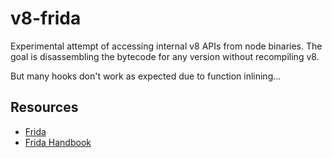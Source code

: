 # v8-frida

Experimental attempt of accessing internal v8 APIs from node binaries.
The goal is disassembling the bytecode for any version without recompiling v8.

But many hooks don't work as expected due to function inlining...

## Resources

- [Frida](https://frida.re/)
- [Frida Handbook](https://learnfrida.info)
